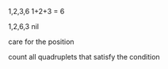1,2,3,6
1+2+3 = 6

1,2,6,3
nil

care for the position

count all quadruplets that satisfy the condition